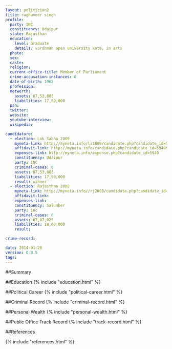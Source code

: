 ```yaml
---
layout: politician2
title: raghuveer singh
profile: 
  party: INC
  constituency: Udaipur
  state: Rajasthan
  education: 
    level: Graduate
    details: vardhman open university kota, in arts
  photo: 
  sex: 
  caste: 
  religion: 
  current-office-title: Member of Parliament
  crime-accusation-instances: 0
  date-of-birth: 1962
  profession: 
  networth: 
    assets: 67,53,883
    liabilities: 17,50,000
  pan: 
  twitter: 
  website: 
  youtube-interview: 
  wikipedia: 

candidature: 
  - election: Lok Sabha 2009
    myneta-link: http://myneta.info/ls2009/candidate.php?candidate_id=5940
    affidavit-link: http://myneta.info/candidate.php?candidate_id=5940&scan=original
    expenses-link: http://myneta.info/expense.php?candidate_id=5940
    constituency: Udaipur 
    party: INC
    criminal-cases: 0
    assets: 67,53,883
    liabilities: 17,50,000
    result: winner 
  - election: Rajasthan 2008
    myneta-link: http://myneta.info//rj2008/candidate.php?candidate_id=271
    affidavit-link: 
    expenses-link: 
    constituency: Salumber 
    party: inc
    criminal-cases: 0
    assets: 67,07,025
    liabilities: 18,60,000
    result:  

crime-record: 

date: 2014-01-28
version: 0.0.5
tags: 
---
```

##Summary


##Education
{% include "education.html" %}


##Political Career
{% include "political-career.html" %}


##Criminal Record
{% include "criminal-record.html" %}


##Personal Wealth
{% include "personal-wealth.html" %}


##Public Office Track Record
{% include "track-record.html" %}


##References


{% include "references.html" %}